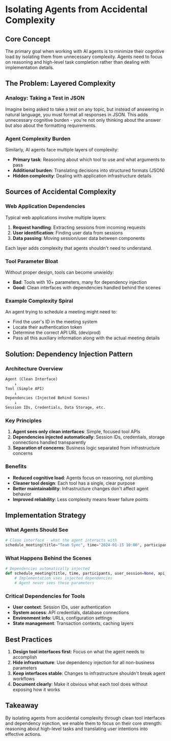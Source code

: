 # Isolating Agents from Accidental Complexity

## Core Concept

The primary goal when working with AI agents is to minimize their cognitive load by isolating them from unnecessary complexity. Agents need to focus on reasoning and high-level task completion rather than dealing with implementation details.

## The Problem: Layered Complexity

### Analogy: Taking a Test in JSON

Imagine being asked to take a test on any topic, but instead of answering in natural language, you must format all responses in JSON. This adds unnecessary cognitive burden - you're not only thinking about the answer but also about the formatting requirements.

### Agent Complexity Burden

Similarly, AI agents face multiple layers of complexity:

- **Primary task**: Reasoning about which tool to use and what arguments to pass
- **Additional burden**: Translating decisions into structured formats (JSON)
- **Hidden complexity**: Dealing with application infrastructure details

## Sources of Accidental Complexity

### Web Application Dependencies

Typical web applications involve multiple layers:

1. **Request handling**: Extracting sessions from incoming requests
2. **User identification**: Finding user data from sessions
3. **Data passing**: Moving session/user data between components

Each layer adds complexity that agents shouldn't need to understand.

### Tool Parameter Bloat

Without proper design, tools can become unwieldy:

- **Bad**: Tools with 10+ parameters, many for dependency injection
- **Good**: Clean interfaces with dependencies handled behind the scenes

### Example Complexity Spiral

An agent trying to schedule a meeting might need to:

- Find the user's ID in the meeting system
- Locate their authentication token
- Determine the correct API URL (dev/prod)
- Pass all this auxiliary information along with the actual meeting details

## Solution: Dependency Injection Pattern

### Architecture Overview

```md
Agent (Clean Interface)
    ↓
Tool (Simple API)
    ↓
Dependencies (Injected Behind Scenes)
    ↓
Session IDs, Credentials, Data Storage, etc.
```

### Key Principles

1. **Agent sees only clean interfaces**: Simple, focused tool APIs
2. **Dependencies injected automatically**: Session IDs, credentials, storage connections handled transparently
3. **Separation of concerns**: Business logic separated from infrastructure concerns

### Benefits

- **Reduced cognitive load**: Agents focus on reasoning, not plumbing
- **Cleaner tool design**: Each tool has a single, clear purpose
- **Better maintainability**: Infrastructure changes don't affect agent behavior
- **Improved reliability**: Less complexity means fewer failure points

## Implementation Strategy

### What Agents Should See

```python
# Clean interface - what the agent interacts with
schedule_meeting(title="Team Sync", time="2024-01-15 10:00", participants=["alice", "bob"])
```

### What Happens Behind the Scenes

```python
# Dependencies automatically injected
def schedule_meeting(title, time, participants, user_session=None, api_credentials=None, db_connection=None):
    # Implementation uses injected dependencies
    # Agent never sees these parameters
```

### Critical Dependencies for Tools

- **User context**: Session IDs, user authentication
- **System access**: API credentials, database connections
- **Environment info**: URLs, configuration settings
- **State management**: Transaction contexts, caching layers

## Best Practices

1. **Design tool interfaces first**: Focus on what the agent needs to accomplish
2. **Hide infrastructure**: Use dependency injection for all non-business parameters
3. **Keep interfaces stable**: Changes to infrastructure shouldn't break agent workflows
4. **Document clearly**: Make it obvious what each tool does without exposing how it works

## Takeaway

By isolating agents from accidental complexity through clean tool interfaces and dependency injection, we enable them to focus on their core strength: reasoning about high-level tasks and translating user intentions into effective actions.
